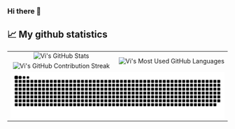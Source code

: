 ### Hi there 👋

## 📈 My github statistics

<table>
    <tr>
        <td align="center">
         <picture>
   <source media="(prefers-color-scheme: dark)" srcset="https://github-readme-stats.vercel.app/api?username=vishal-gg&show_icons=true&rank_icon=github&locale=en&&theme=codeSTACKr" />
   <source media="(prefers-color-scheme: light)" srcset="https://github-readme-stats.vercel.app/api?username=vishal-gg&show_icons=true&locale=en&&theme=default" />
   <img src="https://github-readme-stats.vercel.app/api?username=vishal-gg&show_icons=true&locale=en&&theme=default" alt="Vi's GitHub Stats" />
 </picture>
        </td>
        <td rowspan="2" align="center">
         <picture>
   <source media="(prefers-color-scheme: dark)" srcset="https://github-readme-stats.vercel.app/api/top-langs?username=vishal-gg&show_icons=true&locale=en&theme=codeSTACKr"
      />
   <source media="(prefers-color-scheme: light)"srcset="https://github-readme-stats.vercel.app/api/top-langs?username=vishal-gg&show_icons=true&locale=en&theme=default"
      />
   <img src="https://github-readme-stats.vercel.app/api/top-langs?username=vishal-gg&show_icons=true&locale=en&layout=compact&theme=default" alt="Vi's Most Used GitHub Languages" />
 </picture>
        </td>
    </tr>
    <tr>
        <td align="center">
         <picture>
   <source media="(prefers-color-scheme: dark)" srcset="https://github-readme-streak-stats.herokuapp.com/?user=vishal-gg&theme=codeSTACKr" />
   <source media="(prefers-color-scheme: light)" srcset="https://github-readme-streak-stats.herokuapp.com/?user=vishal-gg&theme=default" />
   <img src="https://github-readme-streak-stats.herokuapp.com/?user=vishal-gg&theme=default" alt="Vi's GitHub Contribution Streak" />
 </picture>
        </td>
    </tr>
    <tr>
        <td colspan="2" align="center">
        <picture>
  <source media="(prefers-color-scheme: dark)" srcset="https://raw.githubusercontent.com/vishal-gg/vishal-gg/output/github-snake-dark.svg" />
  <source media="(prefers-color-scheme: light)" srcset="https://raw.githubusercontent.com/vishal-gg/vishal-gg/output/github-snake.svg" />
  <img alt="github-snake" src="https://raw.githubusercontent.com/vishal-gg/vishal-gg/output/github-snake.svg" />
</picture>
        </td>
    </tr>
</table>

<!--
**ajitsah87/ajitsah87** is a ✨ _special_ ✨ repository because its `README.md` (this file) appears on your GitHub profile.

Here are some ideas to get you started:

- 🔭 I’m currently working on ...
- 🌱 I’m currently learning ...
- 👯 I’m looking to collaborate on ...
- 🤔 I’m looking for help with ...
- 💬 Ask me about ...
- 📫 How to reach me: ...
- 😄 Pronouns: ...
- ⚡ Fun fact: ...
-->
